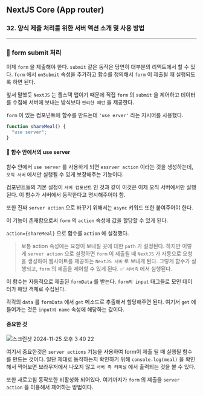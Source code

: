 ## NextJS Core (App router)

### 32. 양식 제출 처리를 위한 서버 액션 소개 및 사용 방법

---

### 📌 form submit 처리

이제 `form` 을 제출해야 한다.
`submit` 같은 동작은 당연히 대부분의 리액트에서 할 수 있다. `form` 에서 `onSubmit` 속성을 추가하고 함수를 정의해서 `form` 이 제출될 때 실행되도록 하면 된다.

앞서 말했듯 `NextJS` 는 풀스택 앱이기 때문에 직접 `form` 의 `submit` 을 제어하고 데이터를 수집해 서버에 보내는 방식보다 `편리한 패턴` 을 제공한다.

`form` 이 있는 컴포넌트에 함수를 만드는데 `'use erver'` 라는 지시어를 사용했다.

```js
function shareMeal() {
  "use server";
}
```

#### 📍 함수 안에서의 use server

함수 안에서 `use server` 를 사용하게 되면 `essrver action` 이라는 것을 생성하는데, `오직 서버` 에서만 실행될 수 있게 보장해주는 기능이다.

컴포넌트들의 기본 설정이 `서버 컴포넌트` 인 것과 같이 이것은 이제 오직 서버에서만 실행된다. 이 함수가 서버에서 동작한다고 명시해주어야 함.

또한 진짜 `server action` 으로 바꾸기 위해서는 `async` 키워드 또한 붙여주어야 한다.

이 기능이 존재함으로써 `form` 의 `action` 속성에 값을 할당할 수 있게 된다.

`action={shareMeal}` 으로 함수를 `action` 에 설정했다.

> 보통 action 속성에는 요청이 보내질 곳에 대한 `path` 가 설정된다. 하지만 이렇게 `server action` 으로 설정하면 `form` 이 제출될 때 `NextJS` 가 자동으로 요청을 생성하여 웹사이트를 제공하는 `NextJS 서버` 로 보내게 된다.
> 그렇게 함수가 실행되고, `form` 의 제출을 제어할 수 있게 된다. ✅ `서버측` 에서 실행된다.

이 함수는 자동적으로 제출된 `formData` 를 받는다. `form의 input` 태그들로 모인 데이터가 해당 객체로 수집된다.

각각의 `data` 를 `formData` 에서 `get` 메소드로 추출해서 할당해주면 된다. 여기서 `get` 에 들어가는 것은 `input의 name` 속성에 해당하는 값이다.

#### 중요한 것

![스크린샷 2024-11-25 오후 3 40 22](https://github.com/user-attachments/assets/c548b280-3b97-45d2-b54b-0bf6591c4f3d)

여기서 중요한것은 `server actions` 기능을 사용하여 form이 제출 될 때 실행될 함수를 만드는 것이다.
일단 제대로 동작하는지 확인하기 위해 `console.log(meal)` 을 확인해서 찍어보면 브라우저에서 나오지 않고 `서버 측 터미널` 에서 출력되는 것을 볼 수 있다.

또한 새로고침 동작또한 비활성화 되어있다.
여기까지가 `form` 의 제출을 `server action` 을 이용해서 제어하는 방법이다.
